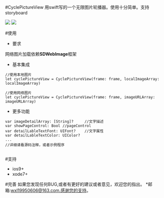 #CyclePictureView
用swift写的一个无限图片轮播器。使用十分简单。支持storyboard

![](http://7xnwdv.com1.z0.glb.clouddn.com/CyclePictureViewCyclePictureView1.gif)
![](http://7xnwdv.com1.z0.glb.clouddn.com/CyclePictureViewCyclePictureView2.gif)

#使用
* 要求

网络图片加载依赖**SDWebImage**框架

* 基本集成

```
//使用本地图片
let cyclePictureView = CyclePictureView(frame: frame, localImageArray: localImageArray)

//使用网络图片
let cyclePictureView = CyclePictureView(frame: frame, imageURLArray: imageURLArray)

```
* 更多功能


```
var imageDetailArray: [String]?		//文字描述
var showPageControl: Bool //pageControl
var detailLableTextFont: UIFont?	//文字属性
var detailLableTextColor: UIColor?
...
//详细请看源码注释，或者示例程序
    
```

#支持
* ios9+
* xode7+

#完善
如果您发现任何BUG,或者有更好的建议或者意见，欢迎您的指出。
 *邮箱:wxl19950606@163.com.感谢您的支持。
